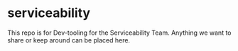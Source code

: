 # serviceability

This repo is for Dev-tooling for the Serviceability Team. Anything we want to share or keep around can be placed here.

